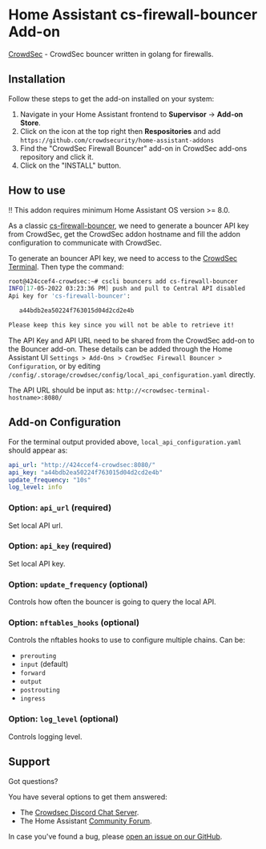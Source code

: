 # Home Assistant cs-firewall-bouncer Add-on

[CrowdSec](https://github.com/crowdsecurity/cs-firewall-bouncer) - CrowdSec bouncer written in golang for firewalls.

## Installation

Follow these steps to get the add-on installed on your system:

1. Navigate in your Home Assistant frontend to **Supervisor** -> **Add-on Store**.
2. Click on the icon at the top right then **Respositories** and add `https://github.com/crowdsecurity/home-assistant-addons`
3. Find the "CrowdSec Firewall Bouncer" add-on in CrowdSec add-ons repository and click it.
4. Click on the "INSTALL" button.

## How to use

!! This addon requires minimum Home Assistant OS version >= 8.0.

As a classic [cs-firewall-bouncer](https://github.com/crowdsecurity/cs-firewall-bouncer), we need to generate a bouncer API key from CrowdSec, get the CrowdSec addon hostname and fill the addon configuration to communicate with CrowdSec.

To generate an bouncer API key, we need to access to the [CrowdSec Terminal](https://github.com/crowdsecurity/home-assistant-addons/blob/main/crowdsec/DOCS.md#crowdsec-terminal). Then type the command:

```bash
root@424ccef4-crowdsec:~# cscli bouncers add cs-firewall-bouncer
INFO[17-05-2022 03:23:36 PM] push and pull to Central API disabled        
Api key for 'cs-firewall-bouncer':

   a44bdb2ea50224f763015d04d2cd2e4b

Please keep this key since you will not be able to retrieve it!
```

The API Key and API URL need to be shared from the CrowdSec add-on to the Bouncer add-on. These details can be added through the Home Assistant UI `Settings > Add-Ons > CrowdSec Firewall Bouncer > Configuration`, or by editing `/config/.storage/crowdsec/config/local_api_configuration.yaml` directly. 

The API URL should be input as: `http://<crowdsec-terminal-hostname>:8080/`

## Add-on Configuration

For the terminal output provided above, `local_api_configuration.yaml` should appear as:

```yaml
api_url: "http://424ccef4-crowdsec:8080/"
api_key: "a44bdb2ea50224f763015d04d2cd2e4b"
update_frequency: "10s"
log_level: info
```

### Option: `api_url` (required)

Set local API url.

### Option: `api_key` (required)

Set local API key.

### Option: `update_frequency` (optional)

Controls how often the bouncer is going to query the local API.

### Option: `nftables_hooks` (optional)

Controls the nftables hooks to use to configure multiple chains. 
Can be:

* `prerouting`
* `input` (default)
* `forward`
* `output`
* `postrouting`
* `ingress`

### Option: `log_level` (optional)

Controls logging level.

## Support

Got questions?

You have several options to get them answered:

- The [Crowdsec Discord Chat Server][discord].
- The Home Assistant [Community Forum][forum].

In case you've found a bug, please [open an issue on our GitHub][issue].

[discord]: https://discord.gg/wGN7ShmEE8
[forum]: https://discourse.crowdsec.net/
[issue]: https://github.com/crowdsecurity/home-assistant-addons/issues
